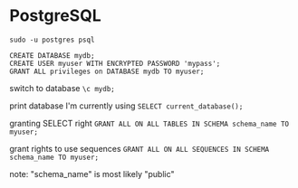 
# PostgreSQL

```
sudo -u postgres psql

CREATE DATABASE mydb;
CREATE USER myuser WITH ENCRYPTED PASSWORD 'mypass';
GRANT ALL privileges on DATABASE mydb TO myuser;
```

switch to database `\c mydb;`

print database I'm currently using `SELECT current_database();`

granting SELECT right
`GRANT ALL ON ALL TABLES IN SCHEMA schema_name TO myuser;`


grant rights to use sequences
`GRANT ALL ON ALL SEQUENCES IN SCHEMA schema_name TO myuser;`

note: "schema_name" is most likely "public"


